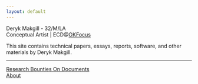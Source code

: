 ```yaml
---
layout: default
---
```


<div class="text-links">Deryk Makgill - 32/M/LA <br> Conceptual Artist | ECD@<a href="http://okfoc.us" data="forward thinking creative agency">OKFocus</a></div>

This site contains technical papers, essays, reports, software, and other materials by Deryk Makgill.

---

<div class=par>
  <div><div class="pd"><a href="/research-bounties.html">Research Bounties On Documents</a></div> </div>
   <div><div class="pd"><a href="/about">About</a></div> </div>
</div>
